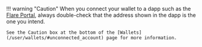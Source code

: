 !!! warning "Caution"
    When you connect your wallet to a dapp such as the [Flare Portal](https://portal.flare.network/), always double-check that the address shown in the dapp is the one you intend.

    See the Caution box at the bottom of the [Wallets](/user/wallets/#unconnected_account) page for more information.
